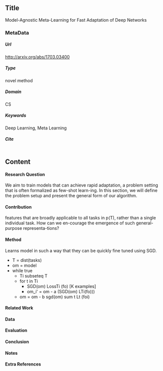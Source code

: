 ## Title
Model-Agnostic Meta-Learning for Fast Adaptation of Deep Networks
### MetaData
##### Url
http://arxiv.org/abs/1703.03400
##### Type
novel method
##### Domain
CS

##### Keywords
Deep Learning, Meta Learning

##### Cite

```LaTex

```
## Content
#### Research Question
We aim to train models that can achieve rapid adaptation, a problem setting that is often formalized as few-shot learn-ing. In this section, we will define the problem setup and present the general form of our algorithm.

#### Contribution
features that are broadly applicable to all tasks in p(T), rather than a single individual task. How can we en-courage the emergence of such general-purpose representa-tions?

#### Method
Learns model in such a way that they can be quickly fine tuned using SGD.

* T = dist(tasks)
* om = model
* while true
    * Ti subseteq T
    * for t in Ti
        * SGD(om) LossTi (fo) [K examples]
        * om_i' = om - a (SGD(om) LTi(fo)))
    * om = om - b sgd(om) sum t Lt (foi)

#### Related Work


#### Data


#### Evaluation


#### Conclusion


#### Notes

#### Extra References
